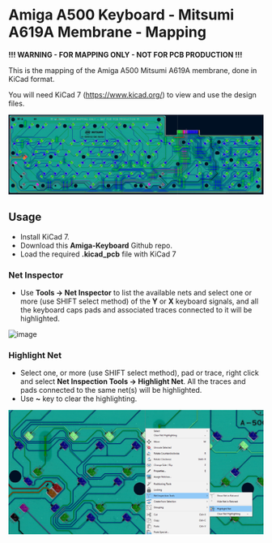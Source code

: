# Amiga A500 Keyboard - Mitsumi A619A Membrane - Mapping

**!!! WARNING - FOR MAPPING ONLY - NOT FOR PCB PRODUCTION !!!**

This is the mapping of the Amiga A500 Mitsumi A619A membrane, done in KiCad format.

You will need KiCad 7 (https://www.kicad.org/) to view and use the design files.

![](https://github.com/solarmon/Amiga-Keyboard/blob/master/KiCad/Mapping/A500/Amiga%20A500%20Keyboard%20-%20Mitsumi%20A619A%20Membrane%20-%20Mapping/Amiga%20A500%20Keyboard%20-%20Mitsumi%20A619A%20Membrane%20-%20Mapping.png)

## Usage

* Install KiCad 7.
* Download this **Amiga-Keyboard** Github repo.
* Load the required **.kicad_pcb** file with KiCad 7

### Net Inspector

* Use **Tools -> Net Inspector** to list the available nets and select one or more (use SHIFT select method) of the **Y** or **X** keyboard signals, and all the keyboard caps pads and associated traces connected to it will be highlighted.

![image](https://user-images.githubusercontent.com/46369787/229370991-cadc6f86-89ff-41f9-88b9-26cbfe1d01a0.png)

### Highlight Net

* Select one, or more (use SHIFT select method), pad or trace, right click and select **Net Inspection Tools -> Highlight Net**. All the traces and pads connected to the same net(s) will be highlighted.
* Use **~** key to clear the highlighting.

![image](https://github.com/solarmon/Amiga-Keyboard/blob/master/KiCad/Wiki/KiCad-Hightlight-Net.png)


